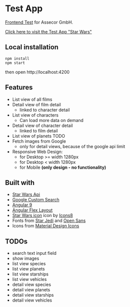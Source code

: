# Test App

[Frontend Test](https://github.com/Assecor-GmbH/assecor-assessment-frontend)  for Assecor GmbH.

[Click here to visit the Test App "Star Wars"](https://assecor-frontend-test.web.app)

## Local installation

```
npm install
npm start
```
then open http://localhost:4200

## Features

* List view of all films
* Detail view of film detail
  * linked to character detail
* List view of characters
  * Can load more data on demand
* Detail view of character detail
  * linked to film detail
* List view of planets TODO
* Fetch images from Google 
  * only for detail views, because of the google api limit
* Responsive Web Design:
  * for Desktop >= width 1280px
  * for Desktop < width 1280px
  * for Mobile **(only design - no functionality)**

## Built with

* [Star Wars Api](https://swapi.dev/)
* [Google Custom Search](https://developers.google.com/custom-search/)
* [Angular 9](https://angular.io/)
* [Angular Flex Layout](https://github.com/angular/flex-layout)
* <a target="_blank" href="https://icons8.com/icons/set/star-wars">Star Wars icon</a> icon by <a target="_blank" href="https://icons8.com">Icons8</a>
* Fonts from [Star Jedi](https://www.dafont.com/de/star-jedi.font) and [Open Sans](https://fonts.google.com/specimen/Open+Sans)
* Icons from [Material Design Icons](https://google.github.io/material-design-icons/)

## TODOs

* search text input field
* show images
* list view species
* list view planets
* list view starships
* list view vehicles
* detail view species
* detail view planets
* detail view starships
* detail view vehicles
